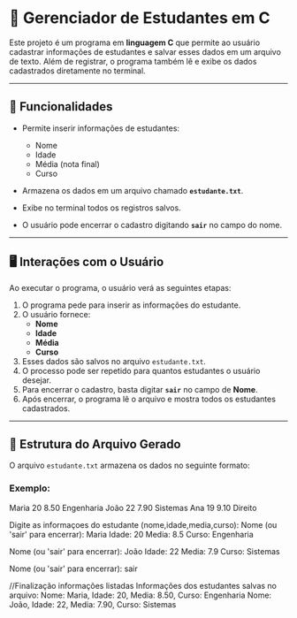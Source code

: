 # 📘 Gerenciador de Estudantes em C

Este projeto é um programa em **linguagem C** que permite ao usuário cadastrar informações de estudantes e salvar esses dados em um arquivo de texto. Além de registrar, o programa também lê e exibe os dados cadastrados diretamente no terminal.

---

## 🚀 Funcionalidades

- Permite inserir informações de estudantes:
  - Nome
  - Idade
  - Média (nota final)
  - Curso

- Armazena os dados em um arquivo chamado **`estudante.txt`**.
- Exibe no terminal todos os registros salvos.
- O usuário pode encerrar o cadastro digitando **`sair`** no campo do nome.

---

## 🖥️ Interações com o Usuário

Ao executar o programa, o usuário verá as seguintes etapas:

1. O programa pede para inserir as informações do estudante.
2. O usuário fornece:
   - **Nome**
   - **Idade**
   - **Média**
   - **Curso**
3. Esses dados são salvos no arquivo `estudante.txt`.
4. O processo pode ser repetido para quantos estudantes o usuário desejar.
5. Para encerrar o cadastro, basta digitar **`sair`** no campo de **Nome**.
6. Após encerrar, o programa lê o arquivo e mostra todos os estudantes cadastrados.

---

## 📂 Estrutura do Arquivo Gerado

O arquivo `estudante.txt` armazena os dados no seguinte formato:


### Exemplo:
Maria 20 8.50 Engenharia
João 22 7.90 Sistemas
Ana 19 9.10 Direito

Digite as informaçoes do estudante (nome,idade,media,curso):
Nome (ou 'sair' para encerrar): Maria
Idade: 20
Media: 8.5
Curso: Engenharia

Nome (ou 'sair' para encerrar): João
Idade: 22
Media: 7.9
Curso: Sistemas

Nome (ou 'sair' para encerrar): sair

//Finalização informações listadas
Informações dos estudantes salvas no arquivo:
Nome: Maria, Idade: 20, Media: 8.50, Curso: Engenharia
Nome: João, Idade: 22, Media: 7.90, Curso: Sistemas
